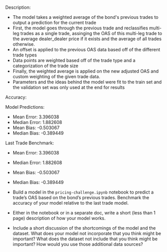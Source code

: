 Description:
- The model takes a weighted average of the bond's previous trades to output a prediction for the current trade
- First, the model goes through the previous trade and reclassifies multi-leg trades as a single trade, assinging the OAS of this multi-leg trade to the average dealer_dealer price if it exists and the average of all trades otherwise.
- An offset is applied to the previous OAS data based off of the different trade types
- Data points are weighted based off of the trade type and a categorization of the trade size
- Finally, the weighted average is applied on the new adjusted OAS and custom weighting of the given trade data.
- Parameters and the ideas behind the model were fit to the train set and the validation set was only used at the end for results

Accuracy:

Model Predictions:
- Mean Error: 3.396038
- Median Error: 1.882608
- Mean Bias: -0.503067
- Median Bias: -0.389449

Last Trade Benchmark:
- Mean Error: 3.396038
- Median Error: 1.882608
- Mean Bias: -0.503067
- Median Bias: -0.389449

  


- Build a model in the `pricing-challenge.ipynb` notebook to predict a trade’s OAS based on the bond’s previous trades. Benchmark the accuracy of your model relative to the last trade model.
- Either in the notebook or in a separate doc, write a short (less than 1 page) description of how your model works.
- Include a short discussion of the shortcomings of the model and the dataset. What does your model not incorporate that you think might be important? What does the dataset not include that you think might be important? How would you use those additional data sources?
